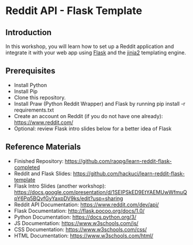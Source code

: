 # Reddit API - Flask Template

## Introduction
In this workshop, you will learn how to set up a Reddit application and integrate it with your web app using [Flask](http://flask.pocoo.org/docs/1.0/) and the [jinja2](http://jinja.pocoo.org/docs/2.10/) templating engine.

## Prerequisites
- Install Python
- Install Pip
- Clone this repository.
- Install Praw (Python Reddit Wrapper) and Flask by running pip install -r requirements.txt
- Create an account on Reddit (if you do not have one already): https://www.reddit.com/
- Optional: review Flask intro slides below for a better idea of Flask

## Reference Materials
- Finished Repository: https://github.com/raopg/learn-reddit-flask-completed
- Reddit and Flask Slides: https://github.com/hackuci/learn-reddit-flask-template 
- Flask Intro Slides (another workshop): https://docs.google.com/presentation/d/1SEIPSkED9EtYAEMUwWfmuQpY6Pq5BQvfGyYaxpDV9ks/edit?usp=sharing
- Reddit API Documentation: https://www.reddit.com/dev/api/ 
- Flask Documentation: http://flask.pocoo.org/docs/1.0/
- Python Documentation: https://docs.python.org/3/
- JS Documentation: https://www.w3schools.com/js/
- CSS Documentation: https://www.w3schools.com/css/
- HTML Documentation: https://www.w3schools.com/html/
